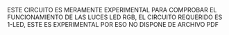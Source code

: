 ESTE CIRCUITO ES MERAMENTE EXPERIMENTAL PARA COMPROBAR EL FUNCIONAMIENTO DE LAS LUCES LED RGB, EL CIRCUITO REQUERIDO ES 1-LED, ESTE ES EXPERIMENTAL POR ESO NO DISPONE DE ARCHIVO PDF 
